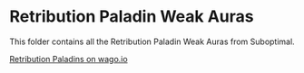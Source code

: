 # Retribution Paladin Weak Auras
This folder contains all the Retribution Paladin Weak Auras from Suboptimal.

[Retribution Paladins on wago.io](https://wago.io/weakauras/classes/paladin/retribution)
